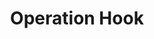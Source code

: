 ---
title: Operation Hook
Order: 4
Theme: dev
Icon: fas fa-cogs
Description : Prendre en main la notion d'`Operation` et d'`OperationHook` avec le Starter `Spring Boot`.
StartPage : implementation
Duration : 40m
visible : true
---